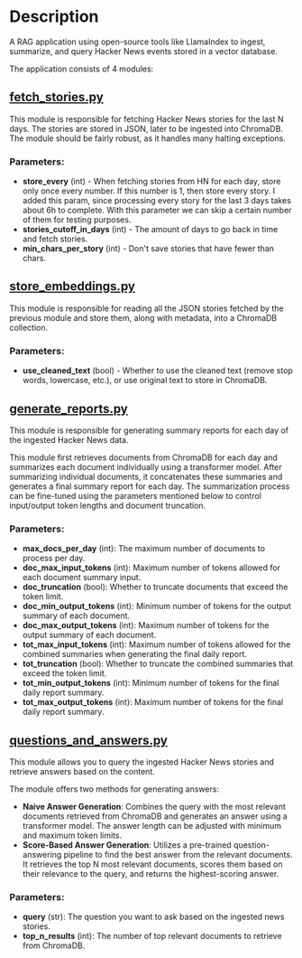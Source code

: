 # Description

A RAG application using open-source tools like LlamaIndex to ingest, summarize, and query Hacker News events stored in a vector database.

The application consists of 4 modules:

## [fetch_stories.py](modules/fetch_stories.py)

This module is responsible for fetching Hacker News stories for the last N days. The stories are stored in JSON, later to be ingested into ChromaDB. The module should be fairly robust, as it handles many halting exceptions.

### Parameters:
* **store_every** (int) - When fetching stories from HN for each day, store only once every <this> number. If this number is 1, then store every story. I added this param, since processing every story for the last 3 days takes about 6h to complete. With this parameter we can skip a certain number of them for testing purposes.
* **stories_cutoff_in_days** (int) - The amount of days to go back in time and fetch stories.
* **min_chars_per_story** (int) - Don't save stories that have fewer than <this> chars.

## [store_embeddings.py](modules/store_embeddings.py)

This module is responsible for reading all the JSON stories fetched by the previous module and store them, along with metadata, into a ChromaDB collection.

### Parameters:
* **use_cleaned_text** (bool) - Whether to use the cleaned text (remove stop words, lowercase, etc.), or use original text to store in ChromaDB.

## [generate_reports.py](modules/generate_reports.py)

This module is responsible for generating summary reports for each day of the ingested Hacker News data. 

This module first retrieves documents from ChromaDB for each day and summarizes each document individually using a transformer model. After summarizing individual documents, it concatenates these summaries and generates a final summary report for each day. The summarization process can be fine-tuned using the parameters mentioned below to control input/output token lengths and document truncation.

### Parameters:
* **max_docs_per_day** (int): The maximum number of documents to process per day.
* **doc_max_input_tokens** (int): Maximum number of tokens allowed for each document summary input.
* **doc_truncation** (bool): Whether to truncate documents that exceed the token limit.
* **doc_min_output_tokens** (int): Minimum number of tokens for the output summary of each document.
* **doc_max_output_tokens** (int): Maximum number of tokens for the output summary of each document.
* **tot_max_input_tokens** (int): Maximum number of tokens allowed for the combined summaries when generating the final daily report.
* **tot_truncation** (bool): Whether to truncate the combined summaries that exceed the token limit.
* **tot_min_output_tokens** (int): Minimum number of tokens for the final daily report summary.
* **tot_max_output_tokens** (int): Maximum number of tokens for the final daily report summary.

## [questions_and_answers.py](modules/questions_and_answers.py)

This module allows you to query the ingested Hacker News stories and retrieve answers based on the content. 

The module offers two methods for generating answers:
* **Naive Answer Generation**: Combines the query with the most relevant documents retrieved from ChromaDB and generates an answer using a transformer model. The answer length can be adjusted with minimum and maximum token limits.
* **Score-Based Answer Generation**: Utilizes a pre-trained question-answering pipeline to find the best answer from the relevant documents. It retrieves the top N most relevant documents, scores them based on their relevance to the query, and returns the highest-scoring answer.

### Parameters:
* **query** (str): The question you want to ask based on the ingested news stories.
* **top_n_results** (int): The number of top relevant documents to retrieve from ChromaDB. 
